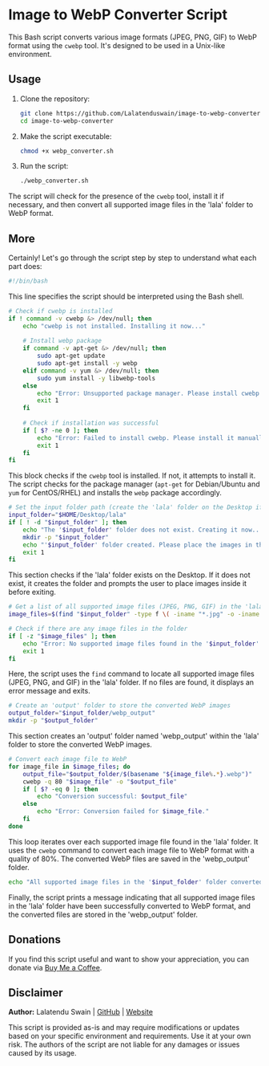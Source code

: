 # Image to WebP Converter Script

This Bash script converts various image formats (JPEG, PNG, GIF) to WebP format using the `cwebp` tool. It's designed to be used in a Unix-like environment.

## Usage

1. Clone the repository:

    ```bash
    git clone https://github.com/Lalatenduswain/image-to-webp-converter.git
    cd image-to-webp-converter
    ```

2. Make the script executable:

    ```bash
    chmod +x webp_converter.sh
    ```

3. Run the script:

    ```bash
    ./webp_converter.sh
    ```

The script will check for the presence of the `cwebp` tool, install it if necessary, and then convert all supported image files in the 'lala' folder to WebP format.

## More

Certainly! Let's go through the script step by step to understand what each part does:

```bash
#!/bin/bash
```

This line specifies the script should be interpreted using the Bash shell.

```bash
# Check if cwebp is installed
if ! command -v cwebp &> /dev/null; then
    echo "cwebp is not installed. Installing it now..."
    
    # Install webp package
    if command -v apt-get &> /dev/null; then
        sudo apt-get update
        sudo apt-get install -y webp
    elif command -v yum &> /dev/null; then
        sudo yum install -y libwebp-tools
    else
        echo "Error: Unsupported package manager. Please install cwebp manually."
        exit 1
    fi
    
    # Check if installation was successful
    if [ $? -ne 0 ]; then
        echo "Error: Failed to install cwebp. Please install it manually and rerun the script."
        exit 1
    fi
fi
```

This block checks if the `cwebp` tool is installed. If not, it attempts to install it. The script checks for the package manager (`apt-get` for Debian/Ubuntu and `yum` for CentOS/RHEL) and installs the `webp` package accordingly.

```bash
# Set the input folder path (create the 'lala' folder on the Desktop if it doesn't exist)
input_folder="$HOME/Desktop/lala"
if [ ! -d "$input_folder" ]; then
    echo "The '$input_folder' folder does not exist. Creating it now..."
    mkdir -p "$input_folder"
    echo "'$input_folder' folder created. Please place the images in this folder and rerun the script."
    exit 1
fi
```

This section checks if the 'lala' folder exists on the Desktop. If it does not exist, it creates the folder and prompts the user to place images inside it before exiting.

```bash
# Get a list of all supported image files (JPEG, PNG, GIF) in the 'lala' folder
image_files=$(find "$input_folder" -type f \( -iname "*.jpg" -o -iname "*.jpeg" -o -iname "*.png" -o -iname "*.gif" \))

# Check if there are any image files in the folder
if [ -z "$image_files" ]; then
    echo "Error: No supported image files found in the '$input_folder' folder."
    exit 1
fi
```

Here, the script uses the `find` command to locate all supported image files (JPEG, PNG, and GIF) in the 'lala' folder. If no files are found, it displays an error message and exits.

```bash
# Create an 'output' folder to store the converted WebP images
output_folder="$input_folder/webp_output"
mkdir -p "$output_folder"
```

This section creates an 'output' folder named 'webp_output' within the 'lala' folder to store the converted WebP images.

```bash
# Convert each image file to WebP
for image_file in $image_files; do
    output_file="$output_folder/$(basename "${image_file%.*}.webp")"
    cwebp -q 80 "$image_file" -o "$output_file"
    if [ $? -eq 0 ]; then
        echo "Conversion successful: $output_file"
    else
        echo "Error: Conversion failed for $image_file."
    fi
done
```

This loop iterates over each supported image file found in the 'lala' folder. It uses the `cwebp` command to convert each image file to WebP format with a quality of 80%. The converted WebP files are saved in the 'webp_output' folder.

```bash
echo "All supported image files in the '$input_folder' folder converted to WebP in the '$output_folder' folder."
```

Finally, the script prints a message indicating that all supported image files in the 'lala' folder have been successfully converted to WebP format, and the converted files are stored in the 'webp_output' folder.

## Donations

If you find this script useful and want to show your appreciation, you can donate via [Buy Me a Coffee](https://www.buymeacoffee.com/lalatendu.swain).

## Disclaimer

**Author:** Lalatendu Swain | [GitHub](https://github.com/Lalatenduswain) | [Website](https://blog.lalatendu.info/)

This script is provided as-is and may require modifications or updates based on your specific environment and requirements. Use it at your own risk. The authors of the script are not liable for any damages or issues caused by its usage.
